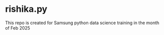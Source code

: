 # rishika.py
This repo is created for Samsung python data science training in the month of Feb 2025
